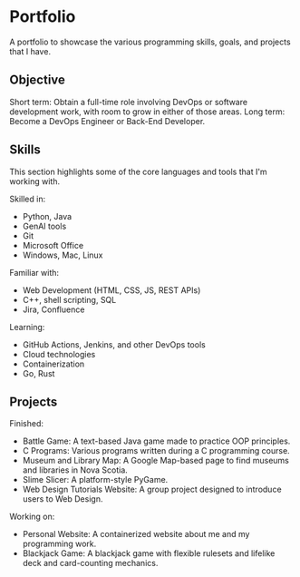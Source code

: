 # Portfolio
A portfolio to showcase the various programming skills, goals, and projects that I have. 

## Objective
Short term: Obtain a full-time role involving DevOps or software development work, with room to grow in either of those areas.
Long term: Become a DevOps Engineer or Back-End Developer.

## Skills
This section highlights some of the core languages and tools that I'm working with.

Skilled in:
- Python, Java
- GenAI tools
- Git
- Microsoft Office
- Windows, Mac, Linux

Familiar with:
- Web Development (HTML, CSS, JS, REST APIs)
- C++, shell scripting, SQL
- Jira, Confluence

Learning:
- GitHub Actions, Jenkins, and other DevOps tools
- Cloud technologies
- Containerization
- Go, Rust

## Projects
Finished:
- Battle Game: A text-based Java game made to practice OOP principles.
- C Programs: Various programs written during a C programming course.
- Museum and Library Map: A Google Map-based page to find museums and libraries in Nova Scotia.
- Slime Slicer: A platform-style PyGame.
- Web Design Tutorials Website: A group project designed to introduce users to Web Design.

Working on:
- Personal Website: A containerized website about me and my programming work.
- Blackjack Game: A blackjack game with flexible rulesets and lifelike deck and card-counting mechanics.
